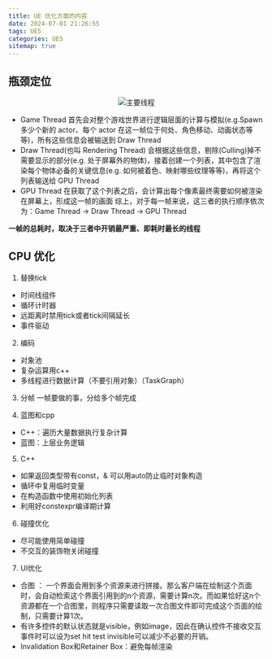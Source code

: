 ```yaml
---
title: UE 优化方面的内容
date: 2024-07-01 21:26:55
tags: UE5
categories: UE5
sitemap: true
---
```

## 瓶颈定位 
<div align=center><img  alt="主要线程" src="image.png"/></div>

 - Game Thread 首先会对整个游戏世界进行逻辑层面的计算与模拟(e.g.Spawn 多少个新的 actor、每个 actor 在这一帧位于何处、角色移动、动画状态等等)，所有这些信息会被输送到 Draw Thread
 - Draw Thread(也叫 Rendering Thread) 会根据这些信息，剔除(Culling)掉不需要显示的部分(e.g. 处于屏幕外的物体)，接着创建一个列表，其中包含了渲染每个物体必备的关键信息(e.g. 如何被着色、映射哪些纹理等等)，再将这个列表输送给 GPU Thread
 - GPU Thread 在获取了这个列表之后，会计算出每个像素最终需要如何被渲染在屏幕上，形成这一帧的画面
综上，对于每一帧来说，这三者的执行顺序依次为：Game Thread → Draw Thread → GPU Thread


**一帧的总耗时，取决于三者中开销最严重、即耗时最长的线程**

 ## CPU 优化

 1. 替换tick
  - 时间线组件
  - 循环计时器
  - 远距离时禁用tick或者tick间隔延长
  - 事件驱动

 2. 编码
 - 对象池
 - 复杂运算用c++
 - 多线程进行数据计算（不要引用对象）（TaskGraph）

 3. 分帧
 一帧要做的事，分给多个帧完成

 4. 蓝图和cpp
 - C++：遍历大量数据执行复杂计算
 - 蓝图：上层业务逻辑

 5. C++
 - 如果返回类型带有const，& 可以用auto防止临时对象构造
 - 循环中复用临时变量
 - 在构造函数中使用初始化列表
 - 利用好constexpr编译期计算

 6. 碰撞优化
 - 尽可能使用简单碰撞
 - 不交互的装饰物关闭碰撞

 7. UI优化
 - 合图 ： 一个界面会用到多个资源来进行拼接。那么客户端在绘制这个页面时，会自动检索这个界面引用到的n个资源，需要计算n次。而如果恰好这n个资源都在一个合图里，则程序只需要读取一次合图文件即可完成这个页面的绘制，只需要计算1次。
 - 有许多控件的默认状态就是visible，例如image，因此在确认控件不接收交互事件时可以设为set hit test invisible可以减少不必要的开销。
 - Invalidation Box和Retainer Box：避免每帧渲染